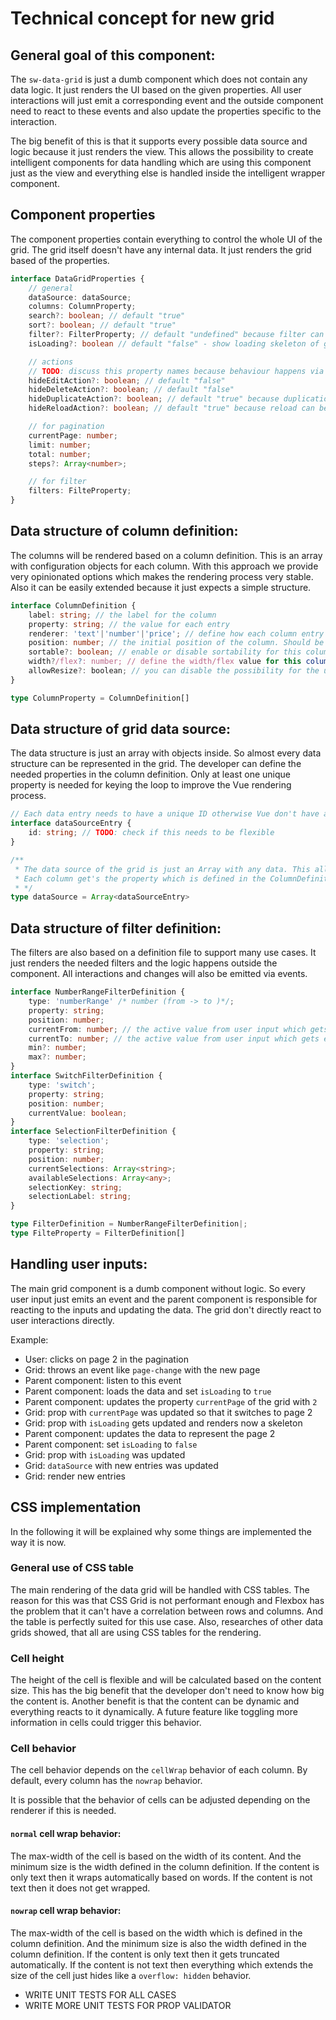 # Technical concept for new grid

## General goal of this component:

The `sw-data-grid` is just a dumb component which does not contain any data logic. It just renders the UI based on
the given properties. All user interactions will just emit a corresponding event and the outside component need to
react to these events and also update the properties specific to the interaction.

The big benefit of this is that it supports every possible data source and logic because it just renders the view. This
allows the possibility to create intelligent components for data handling which are using this component just as the
view and everything else is handled inside the intelligent wrapper component.

## Component properties
The component properties contain everything to control the whole UI of the grid. The grid itself doesn't have any
internal data. It just renders the grid based of the properties.

```ts
interface DataGridProperties {
	// general
	dataSource: dataSource;
	columns: ColumnProperty;
	search?: boolean; // default "true"
	sort?: boolean; // default "true"
	filter?: FilterProperty; // default "undefined" because filter can only be rendered with definition
	isLoading?: boolean // default "false" - show loading skeleton of grid

	// actions
	// TODO: discuss this property names because behaviour happens via events
	hideEditAction?: boolean; // default "false"
	hideDeleteAction?: boolean; // default "false"
	hideDuplicateAction?: boolean; // default "true" because duplication can be more difficult
	hideReloadAction?: boolean; // default "true" because reload can be more difficult

	// for pagination
	currentPage: number;
	limit: number;
	total: number;
	steps?: Array<number>;

	// for filter
	filters: FilteProperty;
}
```

## Data structure of column definition:

The columns will be rendered based on a column definition. This is an array with configuration objects for each
column. With this approach we provide very opinionated options which makes the rendering process very stable. Also
it can be easily extended because it just expects a simple structure.

```ts
interface ColumnDefinition {
	label: string; // the label for the column
	property: string; // the value for each entry
	renderer: 'text'|'number'|'price'; // define how each column entry should be rendered
	position: number; // the initial position of the column. Should be defined in 100 steps
	sortable?: boolean; // enable or disable sortability for this column (default=true)
	width?/flex?: number; // define the width/flex value for this column (TODO: find out which works better)
	allowResize?: boolean; // you can disable the possibility for the user to resize this column
}

type ColumnProperty = ColumnDefinition[]
```

## Data structure of grid data source:

The data structure is just an array with objects inside. So almost every data structure can be represented in the grid. 
The developer can define the needed properties in the column definition. Only at least one unique property is needed for keying the loop to improve the Vue rendering process.

```ts
// Each data entry needs to have a unique ID otherwise Vue don't have any key value and this decreases the render performance massive.
interface dataSourceEntry {
	id: string; // TODO: check if this needs to be flexible
}

/**
 * The data source of the grid is just an Array with any data. This allows a very flexible way to use data.
 * Each column get's the property which is defined in the ColumnDefinition, e.g. `dataSource[column.property]`
 * */
type dataSource = Array<dataSourceEntry>
```

## Data structure of filter definition:

The filters are also based on a definition file to support many use cases. It just renders the needed filters and the
logic happens outside the component. All interactions and changes will also be emitted via events.

```ts
interface NumberRangeFilterDefinition {
	type: 'numberRange' /* number (from -> to )*/;
	property: string;
	position: number;
	currentFrom: number; // the active value from user input which gets emitted
	currentTo: number; // the active value from user input which gets emitted
	min?: number;
	max?: number;
}
interface SwitchFilterDefinition {
	type: 'switch';
	property: string;
	position: number;
	currentValue: boolean;
}
interface SelectionFilterDefinition {
	type: 'selection';
	property: string;
	position: number;
	currentSelections: Array<string>;
	availableSelections: Array<any>;
	selectionKey: string;
	selectionLabel: string;
}

type FilterDefinition = NumberRangeFilterDefinition|;
type FilteProperty = FilterDefinition[]
```

## Handling user inputs:

The main grid component is a dumb component without logic. So every user input just emits an event and the parent component is responsible for reacting to the inputs and updating the data. The grid don't directly react to user interactions directly.

Example:
- User: clicks on page 2 in the pagination
- Grid: throws an event like `page-change` with the new page
- Parent component: listen to this event 
- Parent component: loads the data and set `isLoading` to `true`
- Parent component: updates the property `currentPage` of the grid with `2`
- Grid: prop with `currentPage` was updated so that it switches to page 2
- Grid: prop with `isLoading` gets updated and renders now a skeleton
- Parent component: updates the data to represent the page 2
- Parent component: set `isLoading` to `false`
- Grid: prop with `isLoading` was updated
- Grid: `dataSource` with new entries was updated
- Grid: render new entries


## CSS implementation

In the following it will be explained why some things are implemented the way it is now.

### General use of CSS table
The main rendering of the data grid will be handled with CSS tables. The reason for this was that CSS Grid is not performant enough and Flexbox has the problem that it can't have a correlation between rows and columns. And the table is perfectly suited for this use case. Also, researches of other data grids showed, that all are using CSS tables for the rendering.

### Cell height
The height of the cell is flexible and will be calculated based on the content size. This has the big benefit that the developer don't need to know how big the content is. Another benefit is that the content can be dynamic and everything
reacts to it dynamically. A future feature like toggling more information in cells could trigger this behavior.

### Cell behavior
The cell behavior depends on the `cellWrap` behavior of each column. By default, every column has the `nowrap` behavior. 

It is possible that the behavior of cells can be adjusted depending on the renderer if this is needed. 

#### `normal` cell wrap behavior:  
The max-width of the cell is based on the width of its content. And the minimum size is the width defined in the column definition. If the content is only text then it wraps automatically based on words. If the content is not text then it does not get wrapped.

#### `nowrap` cell wrap behavior:  
The max-width of the cell is based on the width which is defined in the column definition. And the minimum size is also the width defined in the column definition. If the content is only text then it gets truncated automatically. If the content is not text then everything which extends the size of the cell just hides like a `overflow: hidden` behavior.


+ WRITE UNIT TESTS FOR ALL CASES
+ WRITE MORE UNIT TESTS FOR PROP VALIDATOR
  